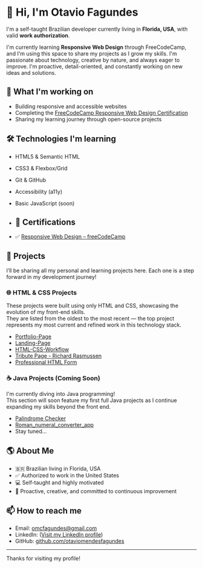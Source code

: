 # 👋 Hi, I'm Otavio Fagundes

I'm a self-taught Brazilian developer currently living in **Florida, USA**, with valid **work authorization**.

I'm currently learning **Responsive Web Design** through FreeCodeCamp, and I'm using this space to share my projects as I grow my skills. I'm passionate about technology, creative by nature, and always eager to improve. I'm proactive, detail-oriented, and constantly working on new ideas and solutions.

## 🚀 What I'm working on

- Building responsive and accessible websites
- Completing the [FreeCodeCamp Responsive Web Design Certification](https://www.freecodecamp.org/)
- Sharing my learning journey through open-source projects

## 🛠️ Technologies I'm learning

- HTML5 & Semantic HTML  
- CSS3 & Flexbox/Grid  
- Git & GitHub  
- Accessibility (a11y)  
- Basic JavaScript (soon)

- ## 📜 Certifications

- ✅ [Responsive Web Design – freeCodeCamp](https://www.freecodecamp.org/certification/Otaviofag/responsive-web-design)

## 📂 Projects

I’ll be sharing all my personal and learning projects here. Each one is a step forward in my development journey!

### 🌐 HTML & CSS Projects
These projects were built using only HTML and CSS, showcasing the evolution of my front-end skills.  
They are listed from the oldest to the most recent — the top project represents my most current and refined work in this technology stack.

- [Portfolio-Page](https://otaviofag.github.io/portfolio/)
- [Landing-Page](https://otaviofag.github.io/house-cleaning-landing-page/)
- [HTML-CSS-Workflow](https://otaviofag.github.io/html-css-workflow/)
- [Tribute Page - Richard Rasmussen](https://otaviofag.github.io/tributo-richard/)
- [Professional HTML Form](https://otaviofag.github.io/survey-form/)

### ☕ Java Projects (Coming Soon)
I'm currently diving into Java programming!  
This section will soon feature my first full Java projects as I continue expanding my skills beyond the front end.

- [Palindrome Checker](https://otaviofag.github.io/Palindrome_Checker/)
- [Roman_numeral_converter_app](https://otaviofag.github.io/Roman_numeral_converter_app/)
- Stay tuned...

## 🌎 About Me

- 🇧🇷 Brazilian living in Florida, USA  
- ✅ Authorized to work in the United States  
- 💻 Self-taught and highly motivated  
- 🎯 Proactive, creative, and committed to continuous improvement

## 📫 How to reach me

- Email: omcfagundes@gmail.com
- LinkedIn: ([Visit my LinkedIn profile](https://www.linkedin.com/in/otavio-fagundes-93a6331b0))
- GitHub: [github.com/otaviomendesfagundes](https://github.com/otaviomendesfagundes)

---

Thanks for visiting my profile!
